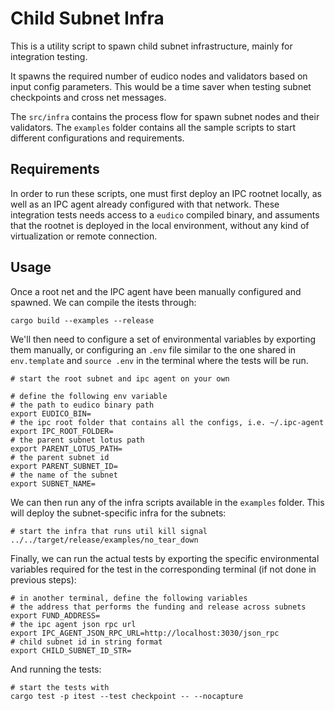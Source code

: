 # Child Subnet Infra 
This is a utility script to spawn child subnet infrastructure, mainly for integration testing. 

It spawns the required number of eudico nodes and validators based on input config parameters. This would be a time saver 
when testing subnet checkpoints and cross net messages.

The `src/infra` contains the process flow for spawn subnet nodes and their validators.
The `examples` folder contains all the sample scripts to start different configurations and requirements.

## Requirements
In order to run these scripts, one must first deploy an IPC rootnet locally, as well as an IPC agent already configured with that network. These integration tests needs access to a `eudico` compiled binary, and assuments that the rootnet is deployed in the local environment, without any kind of virtualization or remote connection.

## Usage
Once a root net and the IPC agent have been manually configured and spawned. We can compile the itests through:
```shell
cargo build --examples --release
```

We'll then need to configure a set of environmental variables by exporting them manually, or configuring an `.env` file similar to the one shared in `env.template` and `source .env` in the terminal where the tests will be run.
```shell
# start the root subnet and ipc agent on your own

# define the following env variable
# the path to eudico binary path
export EUDICO_BIN=
# the ipc root folder that contains all the configs, i.e. ~/.ipc-agent
export IPC_ROOT_FOLDER=
# the parent subnet lotus path
export PARENT_LOTUS_PATH=
# the parent subnet id
export PARENT_SUBNET_ID=
# the name of the subnet
export SUBNET_NAME=
```

We can then run any of the infra scripts available in the `examples` folder. This will deploy the subnet-specific infra for the subnets:
```shell
# start the infra that runs util kill signal
../../target/release/examples/no_tear_down
```

Finally, we can run the actual tests by exporting the specific environmental variables required for the test in the corresponding terminal (if not done in previous steps):
```shell
# in another terminal, define the following variables
# the address that performs the funding and release across subnets 
export FUND_ADDRESS=
# the ipc agent json rpc url 
export IPC_AGENT_JSON_RPC_URL=http://localhost:3030/json_rpc
# child subnet id in string format
export CHILD_SUBNET_ID_STR=
```
And running the tests: 
```shell
# start the tests with 
cargo test -p itest --test checkpoint -- --nocapture
```

